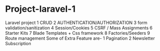 # Project-laravel-1
Laravel project 
  1 CRUD 
	2 AUTHENTICATION/AUTHORIZATION
	3 form validation/sanitization
	4 Session/Cookies
	5 CSRF / Mass Assignments
	6 Starter Kits
	7 Blade Templates + Css framework
	8 Factories/Seeders
	9 Route management
Some of Extra Feature are-
	1 Pagination
	2 Newsletter Subscription

